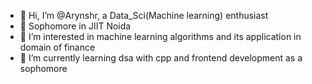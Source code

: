 - 👋 Hi, I’m @Arynshr, a Data_Sci(Machine learning) enthusiast
- 🏫 Sophomore in JIIT Noida
- 👀 I’m interested in machine learning algorithms and its application in domain of finance
- 🌱 I’m currently learning dsa with cpp and frontend development as a sophomore

<!---
Arynshr/Arynshr is a ✨ special ✨ repository because its `README.md` (this file) appears on your GitHub profile.
You can click the Preview link to take a look at your changes.
--->
